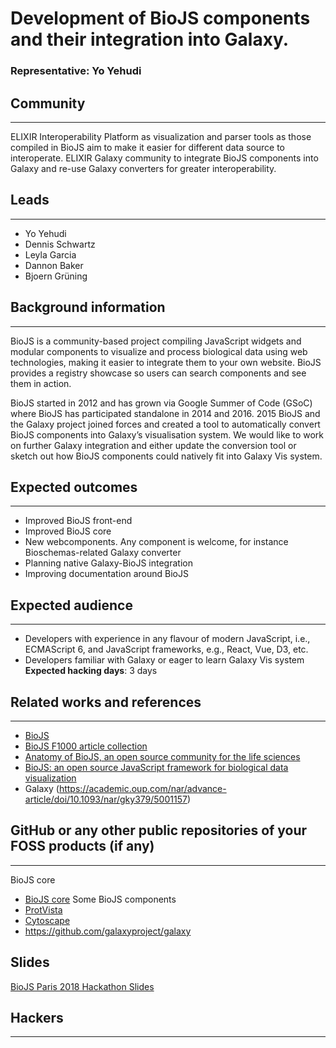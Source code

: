 # Development of BioJS components and their integration into Galaxy.

### Representative: Yo Yehudi

## Community
---

ELIXIR Interoperability Platform as visualization and parser tools as those compiled in BioJS aim to make it easier for different data source to interoperate. ELIXIR Galaxy community to integrate BioJS components into Galaxy and re-use Galaxy converters for greater interoperability.

## Leads
---
- Yo Yehudi 
- Dennis Schwartz 
- Leyla Garcia 
- Dannon Baker 
- Bjoern Grüning 

## Background information
---
BioJS is a community-based project compiling JavaScript widgets and modular components to visualize and process biological data using web technologies, making it easier to integrate them to your own website. BioJS provides a registry showcase so users can search components and see them in action. 

BioJS started in 2012 and has grown via Google Summer of Code (GSoC) where BioJS has participated standalone in 2014 and 2016. 2015 BioJS and the Galaxy project joined forces and created a tool to automatically convert BioJS components into Galaxy’s visualisation system. We would like to work on further Galaxy integration and either update the conversion tool or sketch out how BioJS components could natively fit into Galaxy Vis system.


## Expected outcomes
---

- Improved BioJS front-end
- Improved BioJS core
- New webcomponents. Any component is welcome, for instance
Bioschemas-related
Galaxy converter
- Planning native Galaxy-BioJS integration
- Improving documentation around BioJS


## Expected audience
---

- Developers with experience in any flavour of modern JavaScript, i.e., ECMAScript 6, and JavaScript frameworks, e.g., React, Vue, D3, etc.
- Developers familiar with Galaxy or eager to learn Galaxy Vis system
**Expected hacking days**: 3 days

## Related works and references
---

- [BioJS](https://biojs.net/) 
- [BioJS F1000 article collection](https://f1000research.com/collections/BioJS) 
- [Anatomy of BioJS, an open source community for the life sciences](https://www.ncbi.nlm.nih.gov/pmc/articles/PMC4495654/)
- [BioJS: an open source JavaScript framework for biological data visualization](https://www.ncbi.nlm.nih.gov/pubmed/23435069)
- Galaxy (https://academic.oup.com/nar/advance-article/doi/10.1093/nar/gky379/5001157)

## GitHub or any other public repositories of your FOSS products (if any)
---

BioJS core
- [BioJS core](https://github.com/biojs/biojs)
Some BioJS components
- [ProtVista](https://github.com/ebi-uniprot/ProtVista)
- [Cytoscape](https://github.com/cytoscape/cytoscape.js)
- https://github.com/galaxyproject/galaxy


## Slides

[BioJS Paris 2018 Hackathon Slides](https://docs.google.com/presentation/d/1TSDAwpzUq0ibeoia10BPR9379XikOIRK4418d-3mCDE/edit#slide=id.g46a7dd4b42_0_62)

## Hackers
---

